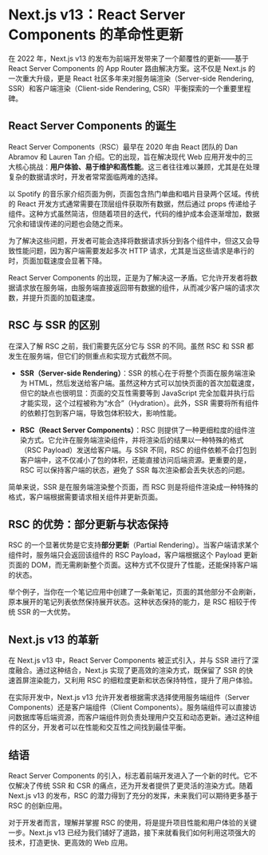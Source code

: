 # Next.js v13：React Server Components 的革命性更新

在 2022 年，Next.js v13 的发布为前端开发带来了一个颠覆性的更新——基于 React Server Components 的 App Router 路由解决方案。这不仅是 Next.js 的一次重大升级，更是 React 社区多年来对服务端渲染（Server-side Rendering, SSR）和客户端渲染（Client-side Rendering, CSR）平衡探索的一个重要里程碑。

## React Server Components 的诞生

React Server Components（RSC）最早在 2020 年由 React 团队的 Dan Abramov 和 Lauren Tan 介绍。它的出现，旨在解决现代 Web 应用开发中的三大核心挑战：**用户体验、易于维护和高性能**。这三者往往难以兼顾，尤其是在处理复杂的数据请求时，开发者常常面临两难的选择。

以 Spotify 的音乐家介绍页面为例，页面包含热门单曲和唱片目录两个区域。传统的 React 开发方式通常需要在顶层组件获取所有数据，然后通过 props 传递给子组件。这种方式虽然简洁，但随着项目的迭代，代码的维护成本会逐渐增加，数据冗余和错误传递的问题也会随之而来。

为了解决这些问题，开发者可能会选择将数据请求拆分到各个组件中，但这又会导致性能问题，因为客户端需要发起多次 HTTP 请求，尤其是当这些请求是串行的时，页面加载速度会显著下降。

React Server Components 的出现，正是为了解决这一矛盾。它允许开发者将数据请求放在服务端，由服务端直接返回带有数据的组件，从而减少客户端的请求次数，并提升页面的加载速度。

## RSC 与 SSR 的区别

在深入了解 RSC 之前，我们需要先区分它与 SSR 的不同。虽然 RSC 和 SSR 都发生在服务端，但它们的侧重点和实现方式截然不同。

- **SSR（Server-side Rendering）**：SSR 的核心在于将整个页面在服务端渲染为 HTML，然后发送给客户端。虽然这种方式可以加快页面的首次加载速度，但它的缺点也很明显：页面的交互性需要等到 JavaScript 完全加载并执行后才能实现，这个过程被称为“水合”（Hydration）。此外，SSR 需要将所有组件的依赖打包到客户端，导致包体积较大，影响性能。

- **RSC（React Server Components）**：RSC 则提供了一种更细粒度的组件渲染方式。它允许在服务端渲染组件，并将渲染后的结果以一种特殊的格式（RSC Payload）发送给客户端。与 SSR 不同，RSC 的组件依赖不会打包到客户端中，这不仅减小了包的体积，还能直接访问后端资源。更重要的是，RSC 可以保持客户端的状态，避免了 SSR 每次渲染都会丢失状态的问题。

简单来说，SSR 是在服务端渲染整个页面，而 RSC 则是将组件渲染成一种特殊的格式，客户端根据需要请求相关组件并更新页面。

## RSC 的优势：部分更新与状态保持

RSC 的一个显著优势是它支持**部分更新**（Partial Rendering）。当客户端请求某个组件时，服务端只会返回该组件的 RSC Payload，客户端根据这个 Payload 更新页面的 DOM，而无需刷新整个页面。这种方式不仅提升了性能，还能保持客户端的状态。

举个例子，当你在一个笔记应用中创建了一条新笔记，页面的其他部分不会刷新，原本展开的笔记列表依然保持展开状态。这种状态保持的能力，是 RSC 相较于传统 SSR 的一大优势。

## Next.js v13 的革新

在 Next.js v13 中，React Server Components 被正式引入，并与 SSR 进行了深度融合。通过这种结合，Next.js 实现了更高效的渲染方式，既保留了 SSR 的快速首屏渲染能力，又利用 RSC 的细粒度更新和状态保持特性，提升了用户体验。

在实际开发中，Next.js v13 允许开发者根据需求选择使用服务端组件（Server Components）还是客户端组件（Client Components）。服务端组件可以直接访问数据库等后端资源，而客户端组件则负责处理用户交互和动态更新。通过这种组件的区分，开发者可以在性能和交互性之间找到最佳平衡。

## 结语

React Server Components 的引入，标志着前端开发进入了一个新的时代。它不仅解决了传统 SSR 和 CSR 的痛点，还为开发者提供了更灵活的渲染方式。随着 Next.js v13 的发布，RSC 的潜力得到了充分的发挥，未来我们可以期待更多基于 RSC 的创新应用。

对于开发者而言，理解并掌握 RSC 的使用，将是提升项目性能和用户体验的关键一步。Next.js v13 已经为我们铺好了道路，接下来就看我们如何利用这项强大的技术，打造更快、更高效的 Web 应用。

